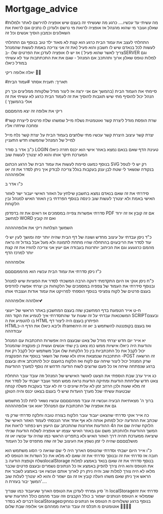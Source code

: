 ﻿# Mortgage_advice
#מה עשיתי עד עכשיו....
 כרגע מה שעשיתי זה בעצם שיש אופציה להירשם לאתר ולמלות שאלון 
 ועובר מי שהוא מהנהל אז אופציה לרואת מי נרשם ולעדכן לו נתנים וגם לרואת את השאלונים וכמבון הוסיך אנשים וכל זה 
 
 
התחלתי לעצב את עמוד הבית כרגע הוא קצת לא מאוד ילד טוב
בנוסף גם התחלתי לעשות לכל בנאדם שיש לו חשבון והוא פעיל (את זה אני צריכה באמת לעשות שהמנהל צריך לאשר שהוא פעיל )
אז יש לו אופציה לעדכן את הפרטים שלו 
-בSERVER וגם למלות טופס שאלון ארוך ותהתכב אם המנהל - שגם את את התכתתבות עוד לא עשיתי במודל כיאלו  


יאלה אלופה ריקי 🩷💋


#תאריך: תענית אסתר
#עמוד הבית 

סיימתי את העמוד הבית
(בהמשך אם אני ירצה  אז ליצור מודל שלקוחת  ממליצים וכך רק הנהל יכול להוסיף מתי שיש תוגבות להוסיך את זה לעמוד הבית 
כרגע לא עשיתי את זה 
אולי בהמשךך
)

ריקי את  אלופה  זה יצא מהמםםם


#שרת 
הופסת מודל ליצרת קשר 
ואוטמטית נשלח מייל שמשהו שלח פרטים לייצרת קשר ומחכה שיחזרו אליו 

יצרת קשר
עיצוב היצרת קשר
עכשיו מתי שלחצים בעמוד הבית על יצרת קשר נלח מייל למייל של המנהל שהמשהו חדש התעניין 

כ"ב אדר ב
  סודר  LOGIN טעינת הדף שאם בנאם נמצא באוזר אישי הוא יכנס חזרה כיאלו המערכת תיקר אותו והוא לא יצטרך לעשות  שוב

  בנוסף כמעט סיימת לעשות את עמוד הבית 
  של הרגע הכתום SVG רק יש לי לטפל בנקודה שנשאר לי שטח לבן ענק בעקבות בגלל
צריכה לבודק איך ניתן לסדר את זה 
יאו אלופהההה

כ"ו אדר ב

סידרתי את זה שאם בנאדם נמצא בחשבון שילחץ על האזור האישי  יעבור ישר לאזור האישי באמת ולא יצטרך לעשות שוב כינסה 
בנוסף הפרדתי בין האוזר האיש למנהל ובין הלקוחת 

   סדרתי אפשרות צפייה במסמכים
    אז רואים את זה בדפדפן  PDF    אם זה קובץ
   אז זה ירוד למחשב WORD    ואם זה קובץ 


השמשך הצלחות ריקי
את אלופההההה
 
   
   
כ"ד ניסן 
עבדתי על עיצוב מחדש ושונה של דף הבית 
שהיה יותר יפה ומושך לעין 
יש לי עוד לסדר את הריבעוים בהתחלה שהיו מתחת לתמונה ולא מעל אבל בגדול זה נראה מהמם כרגעעע
וגם את הכיתוב יותרונות בעבודה אם יעוץ אני צריכה להוזיז את זה קצת יותר  למרכז הדף 

אלופהההה

כ"ז ניסן 
סדרתי את עמוד הבית  עכשיו הוא מהממםםםם

כ"ח ניסן 
אוקי אז היום התקדמתי דווקה הרבה 
המשכתי  לסדר את הפוציות  שיש למנהל 
ובנוסף סידרתי את העמוד של צפפיה במסמכים של הלקוחות 
וכן יצרתי אפשרו להדפיס בעצם פרטים של לקוח צפציפי 
בנוסף הוספתי לפרויקט את עמוד אודות ועצבתי אותו 

יאלההה אלופהההה💕



ח-ט אייר
 הטמעת בדף המחשבון שזה בעצם המחשבון באתר הראשי  של ייעוצי   המשכנאות 
עבדתי על זה שעות 
עד שהתסדרתי איך לטמיע את הקוד הזה 
 SCRIPTובעצם בו להטמיע את ה  HTML הפיתרון בעצם היה ליצור דף  
HTMLוליבא  כיאלו את הדף ה-כ iframeואז בעצם בקופננטה להשתמש ב
יאו זה היה עבודההה 



יא אייר
יום חדש
יצרתי מודל של צאט 
שבעצם היה אפשרות התכתבות עם המנהל 
והודעות היה כיאלו אישיות 
ממש כמו צאט בין שתי אנשים 
ועשית כן פונקציה שהמנהל יכול לקבל את כל התכתביות בין כל הלקחות שלו 
אבל משתמש יכול לקבל רק את התתכבות שנמצאת איתו ולא שאת של השאר
בנוסף את הפונקציה -POST 
זה הרשאה שרק המנהל יכול ליצור שיחה עם לקוח ואז הלקוח בהעצם יכול להתכתב איתו 
ובעצם ברגע שנפתחה שיחה אז כל פעם שרוצים  לשוח הודעה חדהש זה נוסף למערך ההודעות 


כג אייר
ערב שבת 
הוספתי את הצעט לאושר האישיש של המנהל 
וזה עובד עובר התחלת צאט חדש שליחחת הודעות ומחיקה הודעות 
נראה ממש חמוד ועובד
ישבתי על לסדר את זה מלא שעות 
ולכן הרהב זמן לא עלית שיונים כי זה לא עבד בעקבות פשלה קנתה שבטעות עשיתי 
שכל מערך הועדות שיש לי בעצם בצאט יכנס והיה הטוקן 

ברוך ה' מצאתיאת הבעיה ועכשיו זה עובד ממהםםםם 
עכשיו נשאר לתת לכל מתשמש גם את אופציה של התכתובת עם המנהלל 
יאוא אני אלופההההה

כה אייר
אוקי סדרתי שהצאט יעבוד עובר הלקוח בצורה טובה וחלקה 
סדרתי שרק מי שכתב את ההודעה יכול למחוק אותה ולא אף אחד אחר
הנכסתי לעמוד האזור האישי של הלוקח שהיה שם את ה4 ההודעות אחרונות שהתכתב עם היעוץ
ויש כפתור  לראות את המשך  ההודעות ולהתכתב משם 
וגם באוזר האישי עצמו יש אופציה לשלוח הודעות 
שניתי שיציאה ממערכת תהיה דרך האזור האיש ולא בתפריט הראשי כמו שהיה עד עכשיו 
יאו זה מושלםםםם 
שהיה לי זמן נשפץ את העיצוב של זה שזה מתפרס על כל העמוד 


כ"ו אייר
היום ישבתי וסדרתי שהטופס הארוך  היה לי שם שגיאה 
כי הסוג משתמש הוא חובה
אז סדרתי את זה 
ובנוסך סדרתי את זה שאם לא מלאו את כל השדות אז הטופס לא  נשלח וקופצת הודעה
 בlocalStorage   בנוסף סדרתי את זה שאם בנאד  באמצע למלות את הטופס והוא היה צירך להפיק באמצע אז כל הנתונים נשמרים ובעצם פרטים שכבר מלאו לא היה צורך למלות שוב והיה ניתן רק לארוך אותם
 ועכשיו אני באמצע לשבור את הראש איך ניתן שאם משהו העלה קובץ אז זה גם ישמר לו והוא לא יצטרך לעלות שוב
 המשך יבור בעזרת ה'....
  
ח' סיון 
גמרתי  לעדכן את הטופס הארוך שעיעבוד כמו שצריך
 localStorageסדרתי את זה שממלאי א הטופס הנותנים ישמור  ב
 כולל הקבצים 
 וזה עובד מהמם כולל התרעות שיש דברים לא בסדר
 localStorageבנוסף ברגע ששלוחים ת הטופס אז הנתונים נמחקים אוטומטים מ
תכלס זה עובד ונראה ממההם
אני אלופה שבת שלום
💐💐💐💐


  